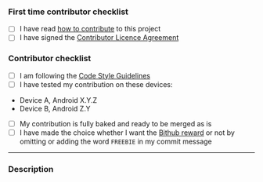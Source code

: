 <!-- You can remove this section if you have contributed before -->
### First time contributor checklist
<!-- mark with x between the brackets -->
- [ ] I have read [how to contribute](https://github.com/WhisperSystems/Signal-Android/blob/master/CONTRIBUTING.md) to this project
- [ ] I have signed the [Contributor Licence Agreement](https://whispersystems.org/cla/)

### Contributor checklist
<!-- mark with x between the brackets -->
- [ ] I am following the [Code Style Guidelines](https://github.com/WhisperSystems/Signal-Android/wiki/Code-Style-Guidelines)
- [ ] I have tested my contribution on these devices:
 * Device A, Android X.Y.Z
 * Device B, Android Z.Y
- [ ] My contribution is fully baked and ready to be merged as is
- [ ] I have made the choice whether I want the [Bithub reward](https://github.com/WhisperSystems/Signal-Android/wiki/BitHub-Rewards) or not by omitting or adding the word `FREEBIE` in my commit message

----------

### Description
